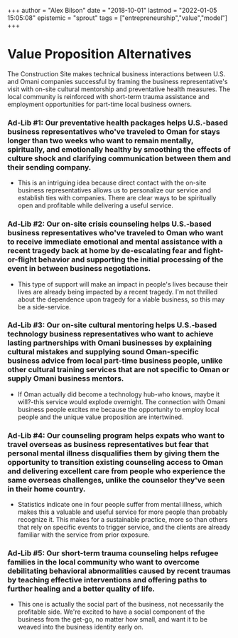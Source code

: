+++
author = "Alex Bilson"
date = "2018-10-01"
lastmod = "2022-01-05 15:05:08"
epistemic = "sprout"
tags = ["entrepreneurship","value","model"]
+++
# Value Proposition Alternatives

The Construction Site makes technical business interactions between U.S. and Omani companies successful by framing the business representative's visit with on-site cultural mentorship and preventative health measures.  The local community is reinforced with short-term trauma assistance and employment opportunities for part-time local business owners.

### Ad-Lib #1: Our preventative health packages helps U.S.-based business representatives who've traveled to Oman for stays longer than two weeks who want to remain mentally, spiritually, and emotionally healthy by smoothing the effects of culture shock and clarifying communication between them and their sending company.

- This is an intriguing idea because direct contact with the on-site business representatives allows us to personalize our service and establish ties with companies.  There are clear ways to be spiritually open and profitable while delivering a useful service.

### Ad-Lib #2: Our on-site crisis counseling helps U.S.-based business representatives who've traveled to Oman who want to receive immediate emotional and mental assistance with a recent tragedy back at home by de-escalating fear and fight-or-flight behavior and supporting the initial processing of the event in between business negotiations.

- This type of support will make an impact in people's lives because their lives are already being impacted by a recent tragedy.  I'm not thrilled about the dependence upon tragedy for a viable business, so this may be a side-service.

### Ad-Lib #3: Our on-site cultural mentoring helps U.S.-based technology business representatives who want to achieve lasting partnerships with Omani businesses by explaining cultural mistakes and supplying sound Oman-specific business advice from local part-time business people, unlike other cultural training services that are not specific to Oman or supply Omani business mentors.

- If Oman actually did become a technology hub-who knows, maybe it will?-this service would explode overnight.  The connection with Omani business people excites me because the opportunity to employ local people and the unique value proposition are intertwined.

### Ad-Lib #4: Our counseling program helps expats who want to travel overseas as business representatives but fear that personal mental illness disqualifies them by giving them the opportunity to transition existing counseling access to Oman and delivering excellent care from people who experience the same overseas challenges, unlike the counselor they've seen in their home country.

- Statistics indicate one in four people suffer from mental illness, which makes this a valuable and useful service for more people than probably recognize it.  This makes for a sustainable practice, more so than others that rely on specific events to trigger service, and the clients are already familiar with the service from prior exposure.

### Ad-Lib #5: Our short-term trauma counseling helps refugee families in the local community who want to overcome debilitating behavioral abnormalities caused by recent traumas by teaching effective interventions and offering paths to further healing and a better quality of life.

- This one is actually the social part of the business, not necessarily the profitable side.  We're excited to have a social component of the business from the get-go, no matter how small, and want it to be weaved into the business identity early on.
